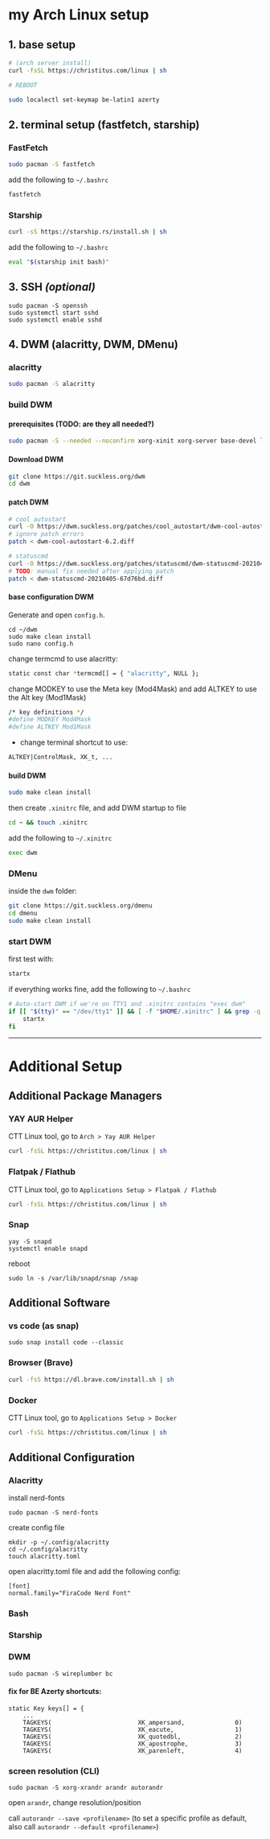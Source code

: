 # my Arch Linux setup

## 1. base setup
```bash
# (arch server install)
curl -fsSL https://christitus.com/linux | sh

# REBOOT

sudo localectl set-keymap be-latin1 azerty
```

## 2. terminal setup (fastfetch, starship)

### FastFetch

```bash
sudo pacman -S fastfetch
```
add the following to `~/.bashrc`
```bash
fastfetch
```

### Starship

```bash
curl -sS https://starship.rs/install.sh | sh
```
add the following to `~/.bashrc`

```bash
eval "$(starship init bash)"
```

## 3. SSH *(optional)*

```
sudo pacman -S openssh
sudo systemctl start sshd
sudo systemctl enable sshd
```

## 4. DWM (alacritty, DWM, DMenu)

### alacritty

```bash
sudo pacman -S alacritty
```

### build DWM

#### prerequisites (TODO: are they all needed?)
```bash
sudo pacman -S --needed --noconfirm xorg-xinit xorg-server base-devel libx11 libxinerama libxft git unzip lxappearance curl nano libxcb meson libev uthash libconfig
```

#### Download DWM

```bash
git clone https://git.suckless.org/dwm
cd dwm
```

#### patch DWM

```bash
# cool autostart
curl -O https://dwm.suckless.org/patches/cool_autostart/dwm-cool-autostart-6.2.diff
# ignore patch errors
patch < dwm-cool-autostart-6.2.diff

# statuscmd
curl -O https://dwm.suckless.org/patches/statuscmd/dwm-statuscmd-20210405-67d76bd.diff
# TODO: manual fix needed after applying patch
patch < dwm-statuscmd-20210405-67d76bd.diff
```

#### base configuration DWM

Generate and open `config.h`.
```
cd ~/dwm
sudo make clean install
sudo nano config.h
```

change termcmd to use alacritty:
```bash
static const char *termcmd[] = { "alacritty", NULL };
```

change MODKEY to use the Meta key (Mod4Mask) and add ALTKEY to use the Alt key (Mod1Mask)
```bash
/* key definitions */
#define MODKEY Mod4Mask
#define ALTKEY Mod1Mask
```
- change terminal shortcut to use:
```bash
ALTKEY|ControlMask, XK_t, ...
```

#### build DWM

```bash
sudo make clean install
```
then create `.xinitrc` file, and add DWM startup to file
```bash
cd ~ && touch .xinitrc
```
add the following to `~/.xinitrc`

```bash
exec dwm
```

### DMenu

inside the `dwm` folder:
```bash
git clone https://git.suckless.org/dmenu
cd dmenu
sudo make clean install
```

### start DWM

first test with:
```bash
startx
```

if everything works fine, add the following to `~/.bashrc`

```bash
# Auto-start DWM if we're on TTY1 and .xinitrc contains "exec dwm"
if [[ "$(tty)" == "/dev/tty1" ]] && [ -f "$HOME/.xinitrc" ] && grep -q "^exec dwm" "$HOME/.xinitrc"; then
    startx
fi
```

---
# Additional Setup

## Additional Package Managers

### YAY AUR Helper

CTT Linux tool, go to `Arch > Yay AUR Helper`

```bash
curl -fsSL https://christitus.com/linux | sh
```

### Flatpak / Flathub

CTT Linux tool, go to `Applications Setup > Flatpak / Flathub`

```bash
curl -fsSL https://christitus.com/linux | sh
```

### Snap

```
yay -S snapd
systemctl enable snapd
```

reboot

```
sudo ln -s /var/lib/snapd/snap /snap
```

## Additional Software

### vs code (as snap)

`sudo snap install code --classic`


### Browser (Brave)

```bash
curl -fsS https://dl.brave.com/install.sh | sh
```

### Docker

CTT Linux tool, go to `Applications Setup > Docker`

```bash
curl -fsSL https://christitus.com/linux | sh
```

## Additional Configuration

### Alacritty

install nerd-fonts

```
sudo pacman -S nerd-fonts
```

create config file
```
mkdir -p ~/.config/alacritty
cd ~/.config/alacritty
touch alacritty.toml
```

open alacritty.toml file and add the following config:

```
[font]
normal.family="FiraCode Nerd Font"
```

### Bash

### Starship



### DWM

```
sudo pacman -S wireplumber bc
```

#### fix for BE Azerty shortcuts:

```
static Key keys[] = {
    ...
    TAGKEYS(                        XK_ampersand,              0)
    TAGKEYS(                        XK_eacute,                 1)
    TAGKEYS(                        XK_quotedbl,               2)
    TAGKEYS(                        XK_apostrophe,             3)
    TAGKEYS(                        XK_parenleft,              4)
```

### screen resolution (CLI)

```
sudo pacman -S xorg-xrandr arandr autorandr
```

open `arandr`, change resolution/position

call `autorandr --save <profilename>` (to set a specific profile as default, also call `autorandr --default <profilename>`)
